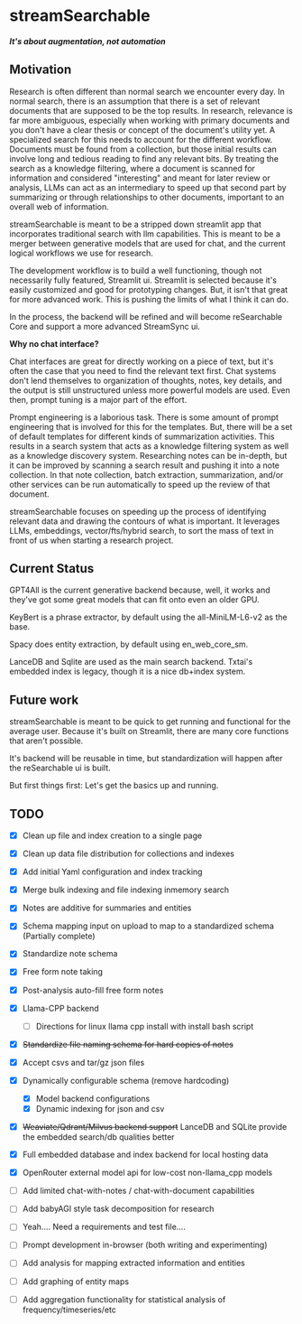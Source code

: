# streamSearchable 
#### *It's about augmentation, not automation*

## Motivation
Research is often different than normal search we encounter every day. 
In normal search, there is an assumption that there is a set of relevant documents that are supposed to be the top results.
In research, relevance is far more ambiguous, especially when working with primary documents and you don't have a clear
thesis or concept of the document's utility yet. A specialized search for this needs to account for the different workflow.
Documents must be found from a collection, but those initial results can involve long and tedious reading to find any relevant bits.
By treating the search as a knowledge filtering, where a document is scanned for information and considered "interesting"
and meant for later review or analysis, LLMs can act as an intermediary to speed up that second part by summarizing or 
through relationships to other documents, important to an overall web of information.

streamSearchable is meant to be a stripped down streamlit app that incorporates traditional search with llm capabilities. 
This is meant to be a merger between generative models that are used for chat, and the current logical workflows we use for research.

The development workflow is to build a well functioning, though not necessarily fully featured, Streamlit ui.
Streamlit is selected because it's easily customized and good for prototyping changes.
But, it isn't that great for more advanced work. This is pushing the limits of what I think it can do.

In the process, the backend will be refined and will become reSearchable Core and support a more advanced StreamSync ui.

**Why no chat interface?**

Chat interfaces are great for directly working on a piece of text, but it's often the case that you need to find the relevant text first. 
Chat systems don't lend themselves to organization of thoughts, notes, key details, and the output is still unstructured unless more powerful models are used. Even then, prompt tuning is a major part of the effort.

Prompt engineering is a laborious task. There is some amount of prompt engineering that is involved for this for the templates.
But, there will be a set of default templates for different kinds of summarization activities.
This results in a search system that acts as a knowledge filtering system as well as a knowledge discovery system.
Researching notes can be in-depth, but it can be improved by scanning a search result and pushing it into a note collection.
In that note collection, batch extraction, summarization, and/or other services can be run automatically to speed up the review of that document.

streamSearchable focuses on speeding up the process of identifying relevant data and drawing the contours of what is important. It leverages LLMs, embeddings, vector/fts/hybrid search, to sort the mass of text in front of us when starting a research project. 

## Current Status
GPT4All is the current generative backend because, well, it works and they've got some great models that can fit onto even an older GPU.

KeyBert is a phrase extractor, by default using the all-MiniLM-L6-v2 as the base.

Spacy does entity extraction, by default using en_web_core_sm.

LanceDB and Sqlite are used as the main search backend. Txtai's embedded index is legacy, though it is a nice db+index system.

## Future work
streamSearchable is meant to be quick to get running and functional for the average user. 
Because it's built on Streamlit, there are many core functions that aren't possible.

It's backend will be reusable in time, but standardization will happen after the reSearchable ui is built.

But first things first: Let's get the basics up and running.

## TODO
* [x] Clean up file and index creation to a single page

* [x] Clean up data file distribution for collections and indexes

* [x] Add initial Yaml configuration and index tracking

* [x] Merge bulk indexing and file indexing inmemory search

* [x] Notes are additive for summaries and entities

* [x] Schema mapping input on upload to map to a standardized schema (Partially complete)

* [x] Standardize note schema

* [x] Free form note taking

* [x] Post-analysis auto-fill free form notes
* [x] Llama-CPP backend
  * [ ] Directions for linux llama cpp install with install bash script

* [x] ~~Standardize file naming schema for hard copies of notes~~

* [x] Accept csvs and tar/gz json files

* [x] Dynamically configurable schema (remove hardcoding)
   * [x] Model backend configurations
   * [x] Dynamic indexing for json and csv

* [x] ~~Weaviate/Qdrant/Milvus backend support~~ LanceDB and SQLite provide the embedded search/db qualities better

* [x] Full embedded database and index backend for local hosting data

* [x] OpenRouter external model api for low-cost non-llama_cpp models

* [ ] Add limited chat-with-notes / chat-with-document capabilities

* [ ] Add babyAGI style task decomposition for research

* [ ] Yeah.... Need a requirements and test file....

* [ ] Prompt development in-browser (both writing and experimenting)

* [ ] Add analysis for mapping extracted information and entities

* [ ] Add graphing of entity maps

* [ ] Add aggregation functionality for statistical analysis of frequency/timeseries/etc